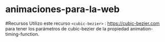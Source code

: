 # animaciones-para-la-web

#Recursos
Utilizo este recurso `<cubic-bezier>` : <https://cubic-bezier.com> para tener los parámetros de cubic-bezier de la propiedad animation-timing-function.